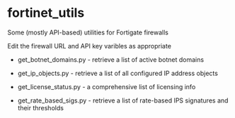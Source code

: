 # fortinet_utils
Some (mostly API-based) utilities for Fortigate firewalls

Edit the firewall URL and API key varibles as appropriate


* get_botnet_domains.py - retrieve a list of active botnet domains

* get_ip_objects.py - retrieve a list of all configured IP address objects

* get_license_status.py - a comprehensive list of licensing info

* get_rate_based_sigs.py - retrieve a list of rate-based IPS signatures and their thresholds
